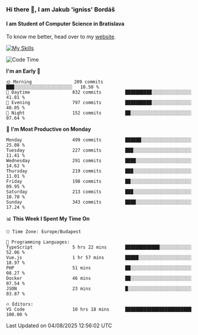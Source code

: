 ### Hi there 👋, I am Jakub 'igniss' Bordáš

#### I am Student of Computer Science in Bratislava
To know me better, head over to my [website](https://bordas.sk).

[![My Skills](https://skillicons.dev/icons?i=js,typescript,html,css,figma,svelte,vue,next,postgresql,nest,express,nodejs)](https://bordas.sk)


<!--START_SECTION:waka-->
![Code Time](http://img.shields.io/badge/Code%20Time-2%2C009%20hrs%2012%20mins-blue)

**I'm an Early 🐤** 

```text
🌞 Morning                209 commits         ███░░░░░░░░░░░░░░░░░░░░░░   10.50 % 
🌆 Daytime                832 commits         ██████████░░░░░░░░░░░░░░░   41.81 % 
🌃 Evening                797 commits         ██████████░░░░░░░░░░░░░░░   40.05 % 
🌙 Night                  152 commits         ██░░░░░░░░░░░░░░░░░░░░░░░   07.64 % 
```
📅 **I'm Most Productive on Monday** 

```text
Monday                   499 commits         ██████░░░░░░░░░░░░░░░░░░░   25.08 % 
Tuesday                  227 commits         ███░░░░░░░░░░░░░░░░░░░░░░   11.41 % 
Wednesday                291 commits         ████░░░░░░░░░░░░░░░░░░░░░   14.62 % 
Thursday                 219 commits         ███░░░░░░░░░░░░░░░░░░░░░░   11.01 % 
Friday                   198 commits         ██░░░░░░░░░░░░░░░░░░░░░░░   09.95 % 
Saturday                 213 commits         ███░░░░░░░░░░░░░░░░░░░░░░   10.70 % 
Sunday                   343 commits         ████░░░░░░░░░░░░░░░░░░░░░   17.24 % 
```


📊 **This Week I Spent My Time On** 

```text
🕑︎ Time Zone: Europe/Budapest

💬 Programming Languages: 
TypeScript               5 hrs 22 mins       █████████████░░░░░░░░░░░░   52.06 % 
Vue.js                   1 hr 57 mins        █████░░░░░░░░░░░░░░░░░░░░   18.97 % 
PHP                      51 mins             ██░░░░░░░░░░░░░░░░░░░░░░░   08.27 % 
Docker                   46 mins             ██░░░░░░░░░░░░░░░░░░░░░░░   07.54 % 
JSON                     23 mins             █░░░░░░░░░░░░░░░░░░░░░░░░   03.87 % 

🔥 Editors: 
VS Code                  10 hrs 18 mins      █████████████████████████   100.00 % 
```


 Last Updated on 04/08/2025 12:56:02 UTC
<!--END_SECTION:waka-->
